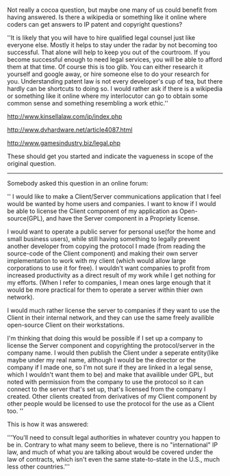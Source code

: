 Not really a cocoa question, but maybe one many of us could benefit from having answered.  Is there a wikipedia or something like it online where coders can get answers to IP patent and copyright questions?

''It is likely that you will have to hire qualified legal counsel just like everyone else. Mostly it helps to stay under the radar by not becoming too successful. That alone will help to keep you out of the courtroom. If you become successful enough to need legal services, you will be able to afford them at that time. Of course this is too glib. You can either research it yourself and google away, or hire someone else to do your research for you. Understanding patent law is not every developer's cup of tea, but there hardly can be shortcuts to doing so. I would rather ask if there is a wikipedia or something like it online where my interlocutor can go to obtain some common sense and something resembling a work ethic.''

http://www.kinsellalaw.com/ip/index.php

http://www.dvhardware.net/article4087.html

http://www.gamesindustry.biz/legal.php

These should get you started and indicate the vagueness in scope of the original question.

----

Somebody asked this question in an online forum:

''
I would like to make a Client/Server communications application that I feel would be wanted by home users and companies. I want to know if I would be able to license the Client component of my application as Open-source(GPL), and have the Server component in a Propriety license.

I would want to operate a public server for personal use(for the home and small business users), while still having something to legally prevent another developer from copying the protocol I made (from reading the source-code of the Client component) and making their own server implementation to work with my client (which would allow large corporations to use it for free). I wouldn't want companies to profit from increased productivity as a direct result of my work while I get nothing for my efforts. (When I refer to companies, I mean ones large enough that it would be more practical for them to operate a server within thier own network).

I would much rather license the server to companies if they want to use the Client in their internal network, and they can use the same freely availible open-source Client on their workstations.

I'm thinking that doing this would be possible if I set up a company to license the Server component and copyrighting the protocol/server in the company name. I would then publish the Client under a seperate entity(like maybe under my real name, although I would be the director or the company if I made one, so I'm not sure if they are linked in a legal sense, which I wouldn't want them to be) and make that availible under GPL, but noted with permission from the company to use the protocol so it can connect to the server that's set up, that's licensed from the company I created. Other clients created from derivatives of my Client component by other people would be licensed to use the protocol for the use as a Client too.
''

This is how it was answered:

'''You'll need to consult legal authorities in whatever country you happen to be in. Contrary to what many seem to believe, there is no "international" IP law, and much of what you are talking about would be covered under the law of contracts, which isn't even the same state-to-state in the U.S., much less other countries.'''